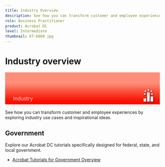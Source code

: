 ```yaml
---
title: Industry Overview
description: See how you can transform customer and employee experiences by exploring industry use cases and inspirational ideas
role: Business Practitioner
product: Acrobat DC
level: Intermediate
thumbnail: KT-6860.jpg
---
```


# Industry overview

![Acrobat Industry Image](../assets/Hero-Industry.png)

See how you can transform customer and employee experiences by exploring industry use cases and inspirational ideas.

## Government

Explore our Acrobat DC tutorials specifically designed for federal, state, and local government.

* [Acrobat Tutorials for Government Overview](gov/gov-overview.md)